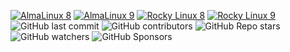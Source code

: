 [![AlmaLinux 8](https://github.com/centminmod/centminmod-workflows/actions/workflows/main.yml/badge.svg?branch=master)](https://github.com/centminmod/centminmod-workflows/actions/workflows/main.yml) [![AlmaLinux 9](https://github.com/centminmod/centminmod-workflows/actions/workflows/almalinux9.yml/badge.svg)](https://github.com/centminmod/centminmod-workflows/actions/workflows/almalinux9.yml) [![Rocky Linux 8](https://github.com/centminmod/centminmod-workflows/actions/workflows/rockylinux8.yml/badge.svg)](https://github.com/centminmod/centminmod-workflows/actions/workflows/rockylinux8.yml) [![Rocky Linux 9](https://github.com/centminmod/centminmod-workflows/actions/workflows/rockylinux9.yml/badge.svg)](https://github.com/centminmod/centminmod-workflows/actions/workflows/rockylinux9.yml) ![GitHub last commit](https://img.shields.io/github/last-commit/centminmod/centminmod-workflows) ![GitHub contributors](https://img.shields.io/github/contributors/centminmod/centminmod-workflows) ![GitHub Repo stars](https://img.shields.io/github/stars/centminmod/centminmod-workflows) ![GitHub watchers](https://img.shields.io/github/watchers/centminmod/centminmod-workflows) ![GitHub Sponsors](https://img.shields.io/github/sponsors/centminmod)